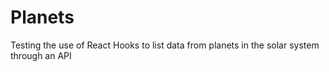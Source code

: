 # Planets
 Testing the use of React Hooks to list data from planets in the solar system through an API
